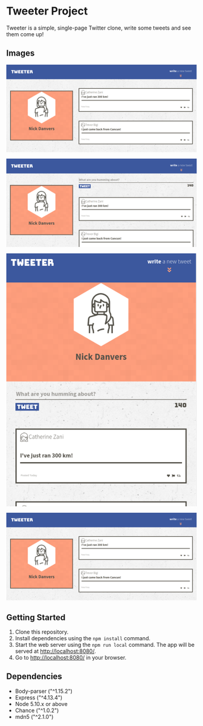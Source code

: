 # Tweeter Project

Tweeter is a simple, single-page Twitter clone, write some tweets and see them come up!

## Images

!["Homepage"](https://github.com/Ravenor222/tweeter/blob/master/public/images/homepage.png?raw=true)
<!---->
!["'home' page with URLS"](https://github.com/Ravenor222/tweeter/blob/master/public/images/new-tweet.png?raw=true)
<!---->
!["'home' page with URLS"](https://github.com/Ravenor222/tweeter/blob/master/public/images/ipad-view.png?raw=true)
<!---->
!["'home' page with URLS"](https://github.com/Ravenor222/tweeter/blob/master/public/images/homepage.png?raw=true)

## Getting Started

1. Clone this repository.
2. Install dependencies using the `npm install` command.
3. Start the web server using the `npm run local` command. The app will be served at <http://localhost:8080/>.
4. Go to <http://localhost:8080/> in your browser.

## Dependencies

- Body-parser ("^1.15.2")
- Express ("^4.13.4")
- Node 5.10.x or above
- Chance ("^1.0.2")
- mdn5 ("^2.1.0")
